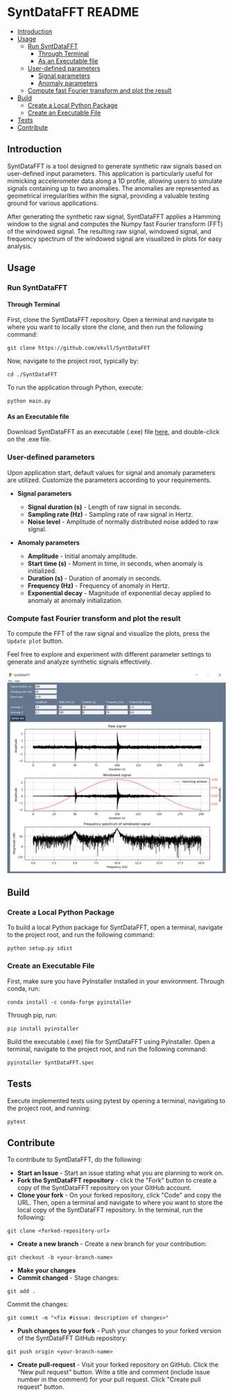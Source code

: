 # SyntDataFFT README

- [Introduction](#introduction)
- [Usage](#usage)
  - [Run SyntDataFFT](#run-syntdatafft)
    - [Through Terminal](#through-terminal)
    - [As an Executable file](#as-an-executable-file)
  - [User-defined parameters](#user-defined-parameters)
    - [Signal parameters](#signal-parameters)
    - [Anomaly parameters](#anomaly-parameters)
  - [Compute fast Fourier transform and plot the result](#compute-fast-fourier-transform-and-plot-the-result)
- [Build](#build)
  - [Create a Local Python Package](#create-a-local-python-package)
  - [Create an Executable File](#create-an-executable-file-1)
- [Tests](#tests)
- [Contribute](#contribute)

## Introduction

SyntDataFFT is a tool designed to generate synthetic raw signals based on user-defined input parameters. This application is particularly useful for mimicking accelerometer data along a 1D profile, allowing users to simulate signals containing up to two anomalies. The anomalies are represented as geometrical irregularities within the signal, providing a valuable testing ground for various applications.

After generating the synthetic raw signal, SyntDataFFT applies a Hamming window to the signal and computes the Numpy fast Fourier transform (FFT) of the windowed signal. The resulting raw signal, windowed signal, and frequency spectrum of the windowed signal are visualized in plots for easy analysis.

## Usage

### Run SyntDataFFT

#### Through Terminal
First, clone the SyntDataFFT repository. Open a terminal and navigate to where you want to locally store the clone, and then run the following command:
```
git clone https://github.com/ekvll/SyntDataFFT
```
Now, navigate to the project root, typically by:
```
cd ./SyntDataFFT
```
To run the application through Python, execute:
```
python main.py
```

#### As an Executable file
Download SyntDataFFT as an executable (.exe) file [here](https://nppd.se/syntdatafft/index.html), and double-click on the .exe file.

### User-defined parameters

Upon application start, default values for signal and anomaly parameters are utilized. Customize the parameters according to your requirements.

* __Signal parameters__
    * __Signal duration (s)__ - Length of raw signal in seconds.
    * __Sampling rate (Hz)__ - Sampling rate of raw signal in Hertz.
    * __Noise level__ - Amplitude of normally distributed noise added to raw signal.

* __Anomaly parameters__
    * __Amplitude__ - Initial anomaly amplitude. 
    * __Start time (s)__ - Moment in time, in seconds, when anomaly is initialized.
    * __Duration (s)__ - Duration of anomaly in seconds.
    * __Frequency (Hz)__ - Frequency of anomaly in Hertz.
    * __Exponential decay__ - Magnitude of exponential decay applied to anomaly at anomaly initialization.


### Compute fast Fourier transform and plot the result

To compute the FFT of the raw signal and visualize the plots, press the ```Update plot``` button.

Feel free to explore and experiment with different parameter settings to generate and analyze synthetic signals effectively.

![Alt text](img/syntdatafft.png)

## Build

### Create a Local Python Package

To build a local Python package for SyntDataFFT, open a terminal, navigate to the project root, and run the following command:
```
python setup.py sdist
```

### Create an Executable File

First, make sure you have PyInstaller installed in your environment.
Through conda, run:
```
conda install -c conda-forge pyinstaller
```
Through pip, run:
```
pip install pyinstaller
```

Build the executable (.exe) file for SyntDataFFT using PyInstaller. Open a terminal, navigate to the project root, and run the following command:
```
pyinstaller SyntDataFFT.spec
```

## Tests

Execute implemented tests using pytest by opening a terminal, navigating to the project root, and running:
```
pytest
```

## Contribute

To contribute to SyntDataFFT, do the following:
* __Start an Issue__ - Start an issue stating what you are planning to work on.
* __Fork the SyntDataFFT repository__ - click the "Fork" button to create a copy of the SyntDataFFT repository on your GitHub account.
* __Clone your fork__ - On your forked repository, click "Code" and copy the URL. Then, open a terminal and navigate to where you want to store the local copy of the SyntDataFFT repository. In the terminal, run the following:
```
git clone <forked-repository-url>
```
* __Create a new branch__ - Create a new branch for your contribution:
```
git checkout -b <your-branch-name>
```
* __Make your changes__
* __Commit changed__ - Stage changes:
```
git add .
```
Commit the changes:
```
git commit -m "<fix #issue: description of changes>"
``` 
* __Push changes to your fork__ - Push your changes to your forked version of the SyntDataFFT GitHub repository:
```
git push origin <your-branch-name>
```
* __Create pull-request__ - Visit your forked repository on GitHub. Click the "New pull request" button. Write a title and comment (include issue number in the comment) for your pull request. Click "Create pull request" button.
